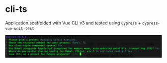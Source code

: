 # cli-ts

Application scaffolded with Vue CLI v3 and tested using `Cypress` + `cypress-vue-unit-test`

![Scaffold settings](images/scaffold.png)
